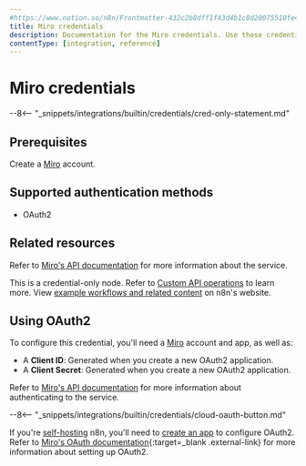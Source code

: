 ```yaml
---
#https://www.notion.so/n8n/Frontmatter-432c2b8dff1f43d4b1c8d20075510fe4
title: Miro credentials
description: Documentation for the Miro credentials. Use these credentials to authenticate Miro in n8n, a workflow automation platform.
contentType: [integration, reference]
---
```


# Miro credentials

--8<-- "_snippets/integrations/builtin/credentials/cred-only-statement.md"

## Prerequisites

Create a [Miro](https://miro.com/) account.

## Supported authentication methods

* OAuth2

## Related resources

Refer to [Miro's API documentation](https://developers.miro.com/reference/overview) for more information about the service.

This is a credential-only node. Refer to [Custom API operations](/integrations/custom-operations.md) to learn more. View [example workflows and related content](https://n8n.io/integrations/miro/) on n8n's website.

## Using OAuth2

To configure this credential, you'll need a [Miro](https://miro.com/login/) account and app, as well as:

- A **Client ID**: Generated when you create a new OAuth2 application.
- A **Client Secret**: Generated when you create a new OAuth2 application.

Refer to [Miro's API documentation](https://developers.miro.com/reference/overview) for more information about authenticating to the service.

--8<-- "_snippets/integrations/builtin/credentials/cloud-oauth-button.md"

If you're [self-hosting](/hosting/index.md) n8n, you'll need to [create an app](https://developers.miro.com/docs/rest-api-build-your-first-hello-world-app) to configure OAuth2. Refer to [Miro's OAuth documentation](https://developers.miro.com/docs/getting-started-with-oauth){:target=_blank .external-link} for more information about setting up OAuth2.
